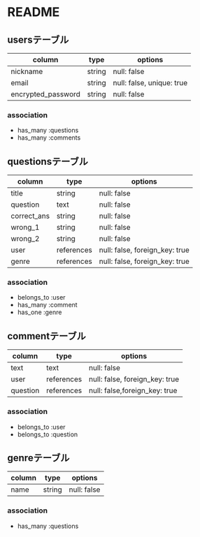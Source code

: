 # README

## usersテーブル

| column | type | options |
| - | - | - |
| nickname | string | null: false |
| email | string | null: false, unique: true |
| encrypted_password | string | null: false |

### association
- has_many :questions
- has_many :comments



## questionsテーブル
| column | type | options |
| - | - | - |
| title | string | null: false |
| question | text | null: false |
| correct_ans | string | null: false |
| wrong_1 | string | null: false |
| wrong_2 | string | null: false |
| user | references | null: false, foreign_key: true|
| genre | references | null: false, foreign_key: true |

### association
- belongs_to :user
- has_many :comment
- has_one :genre



## commentテーブル
| column | type | options |
| - | - | - |
| text | text | null: false |
| user | references | null: false, foreign_key: true |
| question | references | null: false,foreign_key: true |

### association
- belongs_to :user
- belongs_to :question



## genreテーブル
| column | type | options |
| - | - | - |
| name | string | null: false |

### association
- has_many :questions